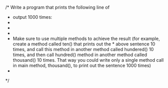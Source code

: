 /* Write a program that prints the following line of
* output 1000 times:
*
* 
*
* Make sure to use multiple methods to achieve the result (for example, create a method called ten() that prints out the * above sentence 10 times, and call this method in another method called hundered() 10 times, and then call hundred()       method in another method called thousand() 10 times.  That way you could write only a single method call in main         method, thousand(), to print out the sentence 1000 times)
*
*/